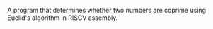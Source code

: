 A program that determines whether two numbers are coprime using Euclid's algorithm in RISCV assembly.